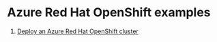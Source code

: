 # Azure Red Hat OpenShift examples

1. [Deploy an Azure Red Hat OpenShift cluster](create/README.md)

<!-- workflow.run() 

  exit 0
  
  -->
